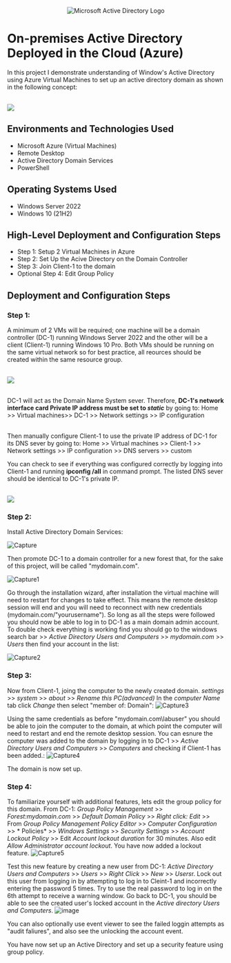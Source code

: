 <p align="center">
<img src="https://i.imgur.com/pU5A58S.png" alt="Microsoft Active Directory Logo"/>
</p>

<h1>On-premises Active Directory Deployed in the Cloud (Azure)</h1>
In this project I demonstrate understanding of Window's Active Directory using Azure Virtual Machines to set up an active directory domain as shown in the following concept:

<br><img src="https://github.com/user-attachments/assets/88acad7c-617b-49d0-a990-088f1fd6385d"/><br />

<h2>Environments and Technologies Used</h2>

- Microsoft Azure (Virtual Machines)
- Remote Desktop
- Active Directory Domain Services
- PowerShell

<h2>Operating Systems Used </h2>

- Windows Server 2022
- Windows 10 (21H2)

<h2>High-Level Deployment and Configuration Steps</h2>

- Step 1: Setup 2 Virtual Machines in Azure
- Step 2: Set Up the Acive Directory on the Domain Controller
- Step 3: Join Client-1 to the domain
- Optional Step 4: Edit Group Policy

<h2>Deployment and Configuration Steps</h2>
<h3>Step 1:</h3>
A minimum of 2 VMs will be required; one machine will be a domain controller (DC-1) running Windows Server 2022  and the other will be a client (Client-1) running Windows 10 Pro. Both VMs should be running on the same virtual network so for best practice, all reources should be created within the same resource group.

<br><img src="https://github.com/user-attachments/assets/1f411299-e051-4364-b3ad-b850b39b114e"/><br />

<br>DC-1 will act as the Domain Name System sever. Therefore, **DC-1's network interface card Private IP address must be set to _static_** by going to:
Home >> Virtual machines>> DC-1 >> Network settings >> IP configuration <br />

<br>Then manually configure Client-1 to use the private IP address of DC-1 for its DNS sever by going to:
Home >> Virtual machines >> Client-1 >> Network settings >> IP configuration >> DNS servers >> custom<br />

You can check to see if everything was configured correctly by logging into Client-1 and running **ipconfig /all** in command prompt. The listed DNS sever should be identical to DC-1's private IP.

<br><img src="https://github.com/user-attachments/assets/7f2f28c7-33fb-4057-9e77-d29968fd32bc"/><br />

<h3>Step 2:</h3>

Install Active Directory Domain Services:

![Capture](https://github.com/user-attachments/assets/86738712-1dba-49b9-8e23-444124055812)

Then promote DC-1 to a domain controller for a new forest that, for the sake of this project, will be called "mydomain.com".

![Capture1](https://github.com/user-attachments/assets/4b96cc9d-88a1-4714-8734-c5ca372e4a26)

Go through the installation wizard, after installation the virtual machine will need to restart for changes to take effect. This means the remote desktop session will end and you will need to reconnect with new credentials (mydomain.com/"yourusername"). So long as all the steps were followed you should now be able to log in to DC-1 as a main domain admin account. To double check everything is working find you should go to the windows search bar >> *Active Directory Users and Computers* >> *mydomain.com* >> *Users* then find your account in the list:

![Capture2](https://github.com/user-attachments/assets/6ba788df-b9bd-4ee3-9064-0af2ea73fec0)

<h3>Step 3:</h3>

Now from Client-1, joing the computer to the newly created domain. *settings* >> *system* >> *about* >> *Rename this PC(advanced)* In the *computer Name* tab click *Change* then select "member of: Domain":
![Capture3](https://github.com/user-attachments/assets/a0fdca13-87e2-4962-aaf7-6cb362f629a1)

Using the same credentials as before "mydomain.com\labuser" you should be able to join the computer to the domain, at which point the computer will need to restart and end the remote desktop session. You can esnure the computer was added to the domain by logging in to DC-1 >> *Active Directory Users and Computers* >> *Computers* and checking if Client-1 has been added.:
![Capture4](https://github.com/user-attachments/assets/d9ba6263-62ab-4a7e-af01-0c1c41119c48)

The domain is now set up.

<h3>Step 4:</h3>

To familiarize yourself with additional features, lets edit the group policy for this domain. From DC-1: *Group Policy Management* >> *Forest:mydomain.com* >> *Default Domain Policy* >> *Right click: Edit* >> From *Group Policy Management Policy Editor* >> *Computer Configuration* >> * Policies* >> *Windows Settings* >> *Security Settings* >> *Account Lockout Policy* >> Edit *Account lockout duration* for 30 minutes. Also edit *Allow Administrator account lockout*. You have now added a lockout feature.
![Capture5](https://github.com/user-attachments/assets/5d081619-0f9f-4ca5-88f4-62a16d24c509)

Test this new feature by creating a new user from DC-1: *Active Directory Users and Computers* >> *Users* >> *Right Click* >> *New* >> *Users*r. Lock out this user from logging in by attempting to log in to Cleint-1 and incorrectly entering the password 5 times. Try to use the real password to log in on the 6th attempt to receive a warning window. Go back to DC-1, you should be able to see the created user's locked account in the *Active directory Users and Computers*.
![image](https://github.com/user-attachments/assets/917f10a0-f2b6-40d9-8f0e-07d90b24cb49)

You can also optionally use event viewer to see the failed loggin attempts as "audit  faliures", and also see the unlocking the account event.

You have now set up an Active Directory and set up a security feature using group policy.

